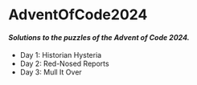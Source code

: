 # AdventOfCode2024
#### *Solutions to the puzzles of the Advent of Code 2024.*

- Day 1: Historian Hysteria
- Day 2: Red-Nosed Reports
- Day 3: Mull It Over